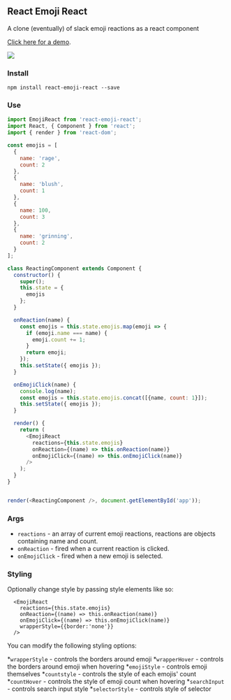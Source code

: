 ## React Emoji React

A clone (eventually) of slack emoji reactions as a react component

<a href="http://conorhastings.com/react-emoji-react/demo/index.html">Click here for a demo</a>. 

<img src="http://i.imgur.com/qbvWhU7.gif" />

### Install

`npm install react-emoji-react --save`

### Use

```js
import EmojiReact from 'react-emoji-react';
import React, { Component } from 'react';
import { render } from 'react-dom';

const emojis = [
  {
    name: 'rage',
    count: 2
  },
  {
    name: 'blush',
    count: 1
  },
  {
    name: 100,
    count: 3
  },
  {
    name: 'grinning',
    count: 2
  }
];

class ReactingComponent extends Component {
  constructor() {
    super();
    this.state = {
      emojis
    };
  }

  onReaction(name) {
    const emojis = this.state.emojis.map(emoji => {
      if (emoji.name === name) {
        emoji.count += 1;
      }
      return emoji;
    });
    this.setState({ emojis });
  }

  onEmojiClick(name) {
    console.log(name);
    const emojis = this.state.emojis.concat([{name, count: 1}]);
    this.setState({ emojis });
  }

  render() {
    return (
      <EmojiReact 
        reactions={this.state.emojis} 
        onReaction={(name) => this.onReaction(name)} 
        onEmojiClick={(name) => this.onEmojiClick(name)}
      />
    );
  }
}


render(<ReactingComponent />, document.getElementById('app'));
```


### Args

* `reactions` - an array of current emoji reactions, reactions are objects containing name and count.
* `onReaction` - fired when a current reaction is clicked.
* `onEmojiClick` - fired when a new emoji is selected.

### Styling

Optionally change style by passing style elements like so:

```
  <EmojiReact 
    reactions={this.state.emojis} 
    onReaction={(name) => this.onReaction(name)} 
    onEmojiClick={(name) => this.onEmojiClick(name)}
    wrapperStyle={{border:'none'}}
  />
```

You can modify the following styling options:

*`wrapperStyle` - controls the borders around emoji
*`wrapperHover` - controls the borders around emoji when hovering
*`emojiStyle` - controls emoji themselves
*`countstyle` - controls the style of each emojis' count
*`countHover` - controls the style of emoji count when hovering
*`searchInput` - controls search input style
*`selectorStyle` - controls style of selector


